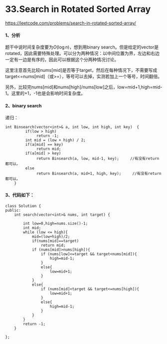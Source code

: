 # 33.Search in Rotated Sorted Array

https://leetcode.com/problems/search-in-rotated-sorted-array/

#### 1、分析

题干中说时间复杂度要为$O(\log n)$，想到用binary search。但是给定的vector是rotated，因此需要特殊处理。可以分为两种情况：以中间位置为界，左边和右边一定有一边是有序的，因此可以根据这个分两种情况讨论。

这里注意首先比较nums[mid]是否等于target，然后在每种情况下，不需要写成target<=nums[mid]（或>=），等号可以去掉，实测若加上一个等号，时间翻倍。

另外，比较完nums[mid]和nums[high]/nums[low]之后，low=mid+1,high=mid-1。这里的+1，-1也是会影响时间复杂度。

#### 2、binary search

递归：

```
int Binsearch(vector<int>& a, int low, int high, int key)  {  
         if(low > high) 
              return -1;
         int mid = (low + high) / 2;  
         if(a[mid] == key)  
              return mid;  
         if(a[mid] > key)  
              return Binsearch(a, low, mid-1, key);     //有没有return都可以。  
         else  
              return Binsearch(a, mid+1, high, key);     //有没有return都可以。  
    }  
```



#### 3、代码如下：

```
class Solution {
public:
    int search(vector<int>& nums, int target) {
        
        int low=0,high=nums.size()-1;
        int mid;
        while (low <= high){
            mid=(low+high)/2;
            if(nums[mid]==target)
                return mid;
            if (nums[mid]>nums[high]){
                if (nums[low]<=target && target<nums[mid]){
                    high=mid-1;
                }
                else{
                    low=mid+1;
                }
            }
            else{
                if (nums[mid]<target && target<=nums[high]){
                    low=mid+1;
                }
                else{
                    high=mid-1;
                }
            }
        }
        return -1;
    }

};
```





